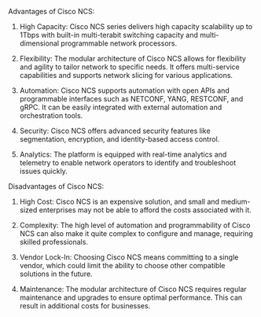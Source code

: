 Advantages of Cisco NCS:

1. High Capacity: Cisco NCS series delivers high capacity scalability up to 1Tbps with built-in multi-terabit switching capacity and multi-dimensional programmable network processors.

2. Flexibility: The modular architecture of Cisco NCS allows for flexibility and agility to tailor network to specific needs. It offers multi-service capabilities and supports network slicing for various applications.

3. Automation: Cisco NCS supports automation with open APIs and programmable interfaces such as NETCONF, YANG, RESTCONF, and gRPC. It can be easily integrated with external automation and orchestration tools.

4. Security: Cisco NCS offers advanced security features like segmentation, encryption, and identity-based access control.

5. Analytics: The platform is equipped with real-time analytics and telemetry to enable network operators to identify and troubleshoot issues quickly.

Disadvantages of Cisco NCS:

1. High Cost: Cisco NCS is an expensive solution, and small and medium-sized enterprises may not be able to afford the costs associated with it.

2. Complexity: The high level of automation and programmability of Cisco NCS can also make it quite complex to configure and manage, requiring skilled professionals.

3. Vendor Lock-In: Choosing Cisco NCS means committing to a single vendor, which could limit the ability to choose other compatible solutions in the future.

4. Maintenance: The modular architecture of Cisco NCS requires regular maintenance and upgrades to ensure optimal performance. This can result in additional costs for businesses.
